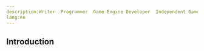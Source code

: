 ```yaml
---
description:Writer  Programmer  Game Engine Developer  Independent Game and App Producer
lang:en
---
```


## Introduction
